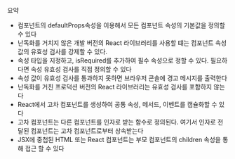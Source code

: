요약
- 컴포넌트의 defaultProps속성을 이용해서 모든 컴포넌트 속성의 기본값을 정의할 수 있다
- 난독화를 거치지 않은 개발 버전의 React 라이브러리를 사용할 떄는 컴포넌트 속성 값의 유효성 검사를 강제할 수 있다.
- 속성 타입을 지정하고, isRequired를 추가하여 필수 속성으로 정할 수 있다. 필요하다면 속성 유효성 검사를 직접 정의할 수 있다
- 속성 값이 유효성 검사를 통과하지 못하면 브라우저 콘솔에 경고 메시지를 출력한다
- 난독화를 거친 프로덕션 버전의 React 라이브러리는 유효성 검사를 포함하지 않는다
- React에서 고차 컴포넌트를 생성하여 공통 속성, 메서드, 이벤트를 캡슐화할 수 있다
- 고차 컴포넌트는 다른 컴포넌트를 인자로 받는 함수로 정의된다. 여기서 인자로 전달된 컴포넌트는  고차 컴포넌트로부터 상속받는다
- JSX에 중첩된 HTML 또는 React 컴포넌트는 부모 컴포넌트의 children 속성을 통해 접근 할 수 있다